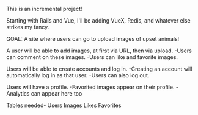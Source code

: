 This is an incremental project! 


Starting with Rails and Vue, I'll be adding VueX, Redis, and whatever else strikes my fancy.

GOAL:
A site where users can go to upload images of upset animals!
    
A user will be able to add images, at first via URL, then via upload.
    -Users can comment on these images.
    -Users can like and favorite images.
    
Users will be able to create accounts and log in.
    -Creating an account will automatically log in as that user. 
    -Users can also log out.

Users will have a profile.
    -Favorited images appear on their profile. 
    -Analytics can appear here too


Tables needed-
    Users 
    Images
    Likes
    Favorites


